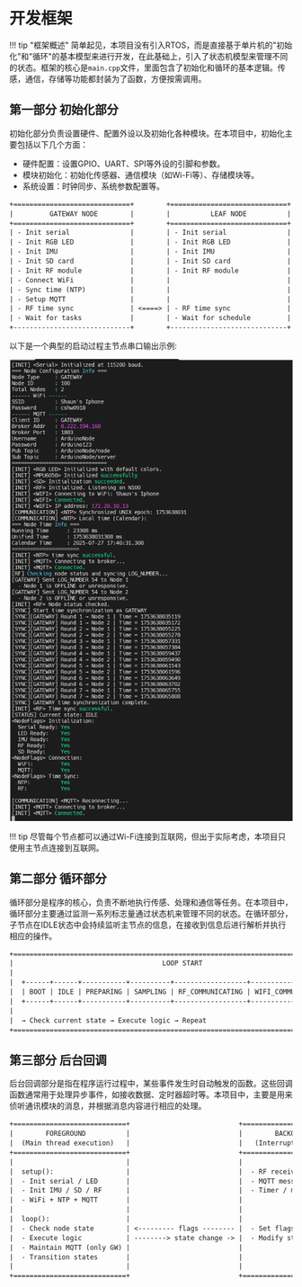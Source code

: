 # 开发框架

!!! tip "框架概述"
    简单起见，本项目没有引入RTOS，而是直接基于单片机的"初始化"和"循环"的基本模型来进行开发，在此基础上，引入了状态机模型来管理不同的状态。框架的核心是`main.cpp`文件，里面包含了初始化和循环的基本逻辑。传感，通信，存储等功能都封装为了函数，方便按需调用。

## 第一部分 初始化部分

初始化部分负责设置硬件、配置外设以及初始化各种模块。在本项目中，初始化主要包括以下几个方面：

- 硬件配置：设置GPIO、UART、SPI等外设的引脚和参数。
- 模块初始化：初始化传感器、通信模块（如Wi-Fi等）、存储模块等。
- 系统设置：时钟同步、系统参数配置等。

```txt
+=============================+        +=============================+
|         GATEWAY NODE        |        |          LEAF NODE          |
+=============================+        +=============================+
| - Init serial               |        | - Init serial               |
| - Init RGB LED              |        | - Init RGB LED              |
| - Init IMU                  |        | - Init IMU                  |
| - Init SD card              |        | - Init SD card              |
| - Init RF module            |        | - Init RF module            |
| - Connect WiFi              |        |                             |
| - Sync time (NTP)           |        |                             |
| - Setup MQTT                |        |                             |
| - RF time sync              | <====> | - RF time sync              |
| - Wait for tasks            |        | - Wait for schedule         |
+-----------------------------+        +-----------------------------+

```

以下是一个典型的启动过程主节点串口输出示例:

![](printout.png)

!!! tip
    尽管每个节点都可以通过Wi-Fi连接到互联网，但出于实际考虑，本项目只使用主节点连接到互联网。


## 第二部分 循环部分

循环部分是程序的核心，负责不断地执行传感、处理和通信等任务。在本项目中，循环部分主要通过监测一系列标志量通过状态机来管理不同的状态。在循环部分，子节点在IDLE状态中会持续监听主节点的信息，在接收到信息后进行解析并执行相应的操作。

```txt
+===============================================================================================+
|                                     LOOP START                                                |
|                                                                                               |
|  +------+------+-----------+----------+------------------+--------------------+-------+       |
|  | BOOT | IDLE | PREPARING | SAMPLING | RF_COMMUNICATING | WIFI_COMMUNICATING | ERROR |       |
|  +------+------+-----------+----------+------------------+--------------------+-------+       |
|                                                                                               |
|  → Check current state → Execute logic → Repeat                                               |
+===============================================================================================+

```


## 第三部分 后台回调

后台回调部分是指在程序运行过程中，某些事件发生时自动触发的函数。这些回调函数通常用于处理异步事件，如接收数据、定时器超时等。本项目中，主要是用来侦听通讯模块的消息，并根据消息内容进行相应的处理。

```txt
+============================+                           +============================+
|        FOREGROUND          |                           |        BACKGROUND          |
|  (Main thread execution)   |                           |   (Interrupts / Callbacks) |
+============================+                           +============================+
|                            |                           |                            |
|  setup():                  |                           |  - RF receive interrupt    |
|  - Init serial / LED       |                           |  - MQTT message callback   |
|  - Init IMU / SD / RF      |                           |  - Timer / millis() event  |
|  - WiFi + NTP + MQTT       |                           |                            |
|                            |                           |                            |
|  loop():                   |                           |                            |
|  - Check node state        | <--------- flags -------- |  - Set flags / schedule    |
|  - Execute logic           | --------> state change -> |  - Modify state machine    |
|  - Maintain MQTT (only GW) |                           |                            |
|  - Transition states       |                           |                            |
|                            |                           |                            |
+============================+                           +============================+

```


